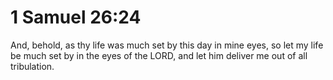 # 1 Samuel 26:24

And, behold, as thy life was much set by this day in mine eyes, so let my life be much set by in the eyes of the LORD, and let him deliver me out of all tribulation.